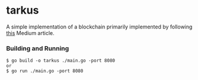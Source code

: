 # tarkus

A simple implementation of a blockchain primarily implemented by following [this](https://hackernoon.com/learn-blockchains-by-building-one-117428612f46) Medium article.

### Building and Running

```
$ go build -o tarkus ./main.go -port 8080
or
$ go run ./main.go -port 8080
```
